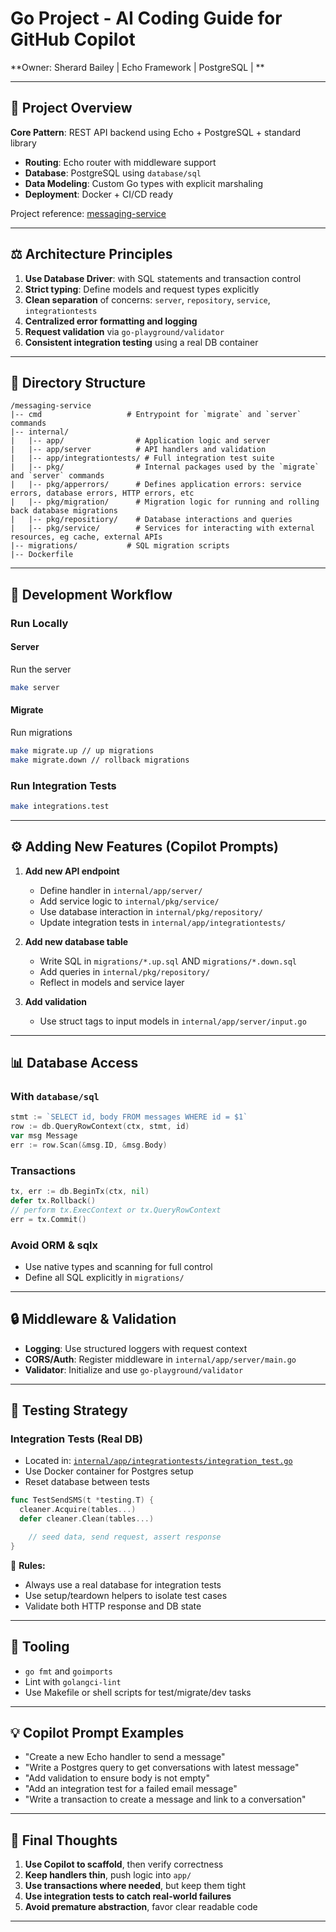 # Go Project - AI Coding Guide for GitHub Copilot

**Owner: Sherard Bailey | Echo Framework | PostgreSQL | **

---

## 📆 Project Overview

**Core Pattern**: REST API backend using Echo + PostgreSQL + standard library

- **Routing**: Echo router with middleware support
- **Database**: PostgreSQL using `database/sql`
- **Data Modeling**: Custom Go types with explicit marshaling
- **Deployment**: Docker + CI/CD ready

Project reference: [messaging-service](https://github.com/sh3r4rd/messaging-service)

---

## ⚖️ Architecture Principles

1. **Use Database Driver**: with SQL statements and transaction control
2. **Strict typing**: Define models and request types explicitly
3. **Clean separation** of concerns: `server`, `repository`, `service`, `integrationtests`
4. **Centralized error formatting and logging**
5. **Request validation** via `go-playground/validator`
6. **Consistent integration testing** using a real DB container

---

## 📁 Directory Structure

```
/messaging-service
|-- cmd                   # Entrypoint for `migrate` and `server` commands
|-- internal/
|   |-- app/                # Application logic and server
|   |-- app/server          # API handlers and validation
|   |-- app/integrationtests/ # Full integration test suite
|   |-- pkg/                # Internal packages used by the `migrate` and `server` commands
|   |-- pkg/apperrors/      # Defines application errors: service errors, database errors, HTTP errors, etc
|   |-- pkg/migration/      # Migration logic for running and rolling back database migrations
|   |-- pkg/repositiory/    # Database interactions and queries
|   |-- pkg/service/        # Services for interacting with external resources, eg cache, external APIs
|-- migrations/           # SQL migration scripts
|-- Dockerfile
```

---

## 🚀 Development Workflow

### Run Locally

#### Server
Run the server
```bash
make server
```

#### Migrate
Run migrations
```bash
make migrate.up // up migrations
make migrate.down // rollback migrations
```

### Run Integration Tests

```bash
make integrations.test
```

---

## ⚙️ Adding New Features (Copilot Prompts)

1. **Add new API endpoint**

   - Define handler in `internal/app/server/`
   - Add service logic to `internal/pkg/service/`
   - Use database interaction in `internal/pkg/repository/`
   - Update integration tests in `internal/app/integrationtests/`

2. **Add new database table**

   - Write SQL in `migrations/*.up.sql` AND `migrations/*.down.sql`
   - Add queries in `internal/pkg/repository/`
   - Reflect in models and service layer

3. **Add validation**
   - Use struct tags to input models in `internal/app/server/input.go`

---

## 📊 Database Access

### With `database/sql`

```go
stmt := `SELECT id, body FROM messages WHERE id = $1`
row := db.QueryRowContext(ctx, stmt, id)
var msg Message
err := row.Scan(&msg.ID, &msg.Body)
```

### Transactions

```go
tx, err := db.BeginTx(ctx, nil)
defer tx.Rollback()
// perform tx.ExecContext or tx.QueryRowContext
err = tx.Commit()
```

### Avoid ORM & sqlx

- Use native types and scanning for full control
- Define all SQL explicitly in `migrations/`

---

## 🔒 Middleware & Validation

- **Logging**: Use structured loggers with request context
- **CORS/Auth**: Register middleware in `internal/app/server/main.go`
- **Validator**: Initialize and use `go-playground/validator`

---

## 🎉 Testing Strategy

### Integration Tests (Real DB)

- Located in: [`internal/app/integrationtests/integration_test.go`](https://github.com/sh3r4rd/messaging-service/blob/main/internal/app/integrationtests/integration_test.go)
- Use Docker container for Postgres setup
- Reset database between tests

```go
func TestSendSMS(t *testing.T) {
  cleaner.Acquire(tables...)
  defer cleaner.Clean(tables...)

    // seed data, send request, assert response
}
```

📌 **Rules:**

- Always use a real database for integration tests
- Use setup/teardown helpers to isolate test cases
- Validate both HTTP response and DB state

---

## 🔧 Tooling

- `go fmt` and `goimports`
- Lint with `golangci-lint`
- Use Makefile or shell scripts for test/migrate/dev tasks

---

## 💡 Copilot Prompt Examples

- "Create a new Echo handler to send a message"
- "Write a Postgres query to get conversations with latest message"
- "Add validation to ensure body is not empty"
- "Add an integration test for a failed email message"
- "Write a transaction to create a message and link to a conversation"

---

## 🚨 Final Thoughts

1. **Use Copilot to scaffold**, then verify correctness
2. **Keep handlers thin**, push logic into `app/`
3. **Use transactions where needed**, but keep them tight
4. **Use integration tests to catch real-world failures**
5. **Avoid premature abstraction**, favor clear readable code

---
